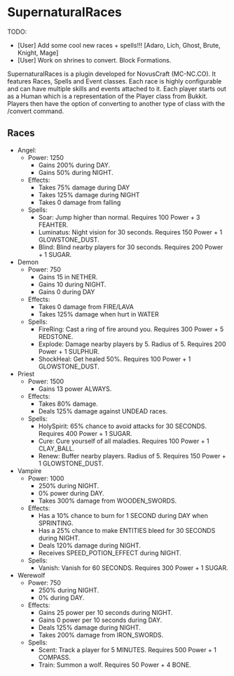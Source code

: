 SupernaturalRaces
=================

TODO:
* [User] Add some cool new races + spells!!! [Adaro, Lich, Ghost, Brute, Knight, Mage]
* [User] Work on shrines to convert.  Block Formations.

SupernaturalRaces is a plugin developed for NovusCraft (MC-NC.CO).
It features Races, Spells and Event classes.  Each race is highly configurable and can have multiple skills and events
attached to it.  Each player starts out as a Human which is a representation of the Player class from Bukkit.
Players then have the option of converting to another type of class with the /convert command.

## Races
* Angel:
   - Power: 1250
     - Gains 200% during DAY.
     - Gains 50% during NIGHT.
   - Effects:
     - Takes 75% damage during DAY
     - Takes 125% damage during NIGHT
     - Takes 0 damage from falling
   - Spells:
     - Soar: Jump higher than normal. Requires 100 Power + 3 FEAHTER.
     - Luminatus: Night vision for 30 seconds. Requires 150 Power + 1 GLOWSTONE_DUST. 
     - Blind: Blind nearby players for 30 seconds. Requires 200 Power + 1 SUGAR.
* Demon
   - Power: 750
     - Gains 15 in NETHER.
     - Gains 10 during NIGHT.
     - Gains 0 during DAY
   - Effects:
     - Takes 0 damage from FIRE/LAVA
     - Takes 125% damage when hurt in WATER
   - Spells:
     - FireRing: Cast a ring of fire around you. Requires 300 Power + 5 REDSTONE.
     - Explode: Damage nearby players by 5.  Radius of 5.  Requires 200 Power + 1 SULPHUR.
     - ShockHeal: Get healed 50%.  Requires 100 Power + 1 GLOWSTONE_DUST.
* Priest
   - Power: 1500
     - Gains 13 power ALWAYS.
   - Effects:
     - Takes 80% damage.
     - Deals 125% damage against UNDEAD races.
   - Spells:
     - HolySpirit: 65% chance to avoid attacks for 30 SECONDS. Requires 400 Power + 1 SUGAR.
     - Cure: Cure yourself of all maladies. Requires 100 Power + 1 CLAY_BALL.
     - Renew: Buffer nearby players. Radius of 5. Requires 150 Power + 1 GLOWSTONE_DUST.
* Vampire
   - Power: 1000 
     - 250% during NIGHT.
     - 0% power during DAY.
     - Takes 300% damage from WOODEN_SWORDS.
   - Effects:
     - Has a 10% chance to burn for 1 SECOND during DAY when SPRINTING.
     - Has a 25% chance to make ENTITIES bleed for 30 SECONDS during NIGHT.
     - Deals 120% damage during NIGHT.
     - Receives SPEED_POTION_EFFECT during NIGHT.
   - Spells:
     - Vanish: Vanish for 60 SECONDS. Requires 300 Power + 1 SUGAR.
* Werewolf
   - Power: 750
     - 250% during NIGHT.
     - 0% during DAY.
   - Effects:
     - Gains 25 power per 10 seconds during NIGHT.
     - Gains 0 power per 10 seconds during DAY.
     - Deals 125% damage during NIGHT.
     - Takes 200% damage from IRON_SWORDS.
   - Spells:
     - Scent: Track a player for 5 MINUTES. Requires 500 Power + 1 COMPASS.
     - Train: Summon a wolf.  Requires 50 Power + 4 BONE.
